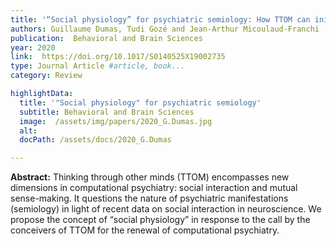 ```yaml
---
title: '“Social physiology” for psychiatric semiology: How TTOM can initiate an interactive turn for computational psychiatry?'
authors: Guillaume Dumas, Tudi Gozé and Jean-Arthur Micoulaud-Franchi
publication:  Behavioral and Brain Sciences 
year: 2020
link:  https://doi.org/10.1017/S0140525X19002735
type: Journal Article #article, book...
category: Review

highlightData:
  title: '"Social physiology" for psychiatric semiology'
  subtitle: Behavioral and Brain Sciences
  image:  /assets/img/papers/2020_G.Dumas.jpg
  alt: 
  docPath: /assets/docs/2020_G.Dumas

---
```

**Abstract:**
Thinking through other minds (TTOM) encompasses new dimensions in computational psychiatry: social interaction and mutual sense-making. It questions the nature of psychiatric manifestations (semiology) in light of recent data on social interaction in neuroscience. We propose the concept of “social physiology” in response to the call by the conceivers of TTOM for the renewal of computational psychiatry.
